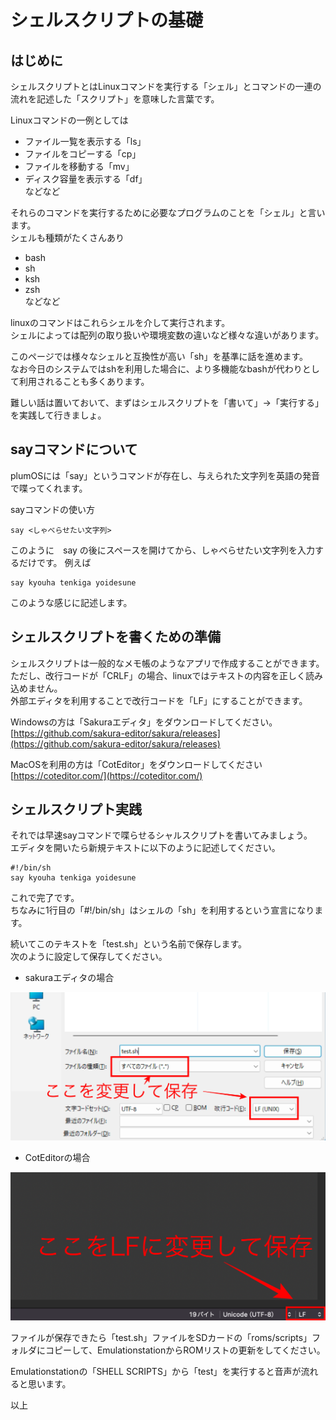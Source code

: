 # シェルスクリプトの基礎
## はじめに
シェルスクリプトとはLinuxコマンドを実行する「シェル」とコマンドの一連の流れを記述した「スクリプト」を意味した言葉です。  

Linuxコマンドの一例としては  
- ファイル一覧を表示する「ls」
- ファイルをコピーする「cp」
- ファイルを移動する「mv」
- ディスク容量を表示する「df」  
などなど  

それらのコマンドを実行するために必要なプログラムのことを「シェル」と言います。  
シェルも種類がたくさんあり  
- bash
- sh
- ksh
- zsh  
などなど  

linuxのコマンドはこれらシェルを介して実行されます。  
シェルによっては配列の取り扱いや環境変数の違いなど様々な違いがあります。  

このページでは様々なシェルと互換性が高い「sh」を基準に話を進めます。  
なお今日のシステムではshを利用した場合に、より多機能なbashが代わりとして利用されることも多くあります。  

難しい話は置いておいて、まずはシェルスクリプトを「書いて」→「実行する」を実践して行きましょ。  
## sayコマンドについて


plumOSには「say」というコマンドが存在し、与えられた文字列を英語の発音で喋ってくれます。  

sayコマンドの使い方  
```
say <しゃべらせたい文字列>
```
このように　say の後にスペースを開けてから、しゃべらせたい文字列を入力するだけです。
例えば
```
say kyouha tenkiga yoidesune
```
このような感じに記述します。  

## シェルスクリプトを書くための準備
シェルスクリプトは一般的なメモ帳のようなアプリで作成することができます。  
ただし、改行コードが「CRLF」の場合、linuxではテキストの内容を正しく読み込めません。  
外部エディタを利用することで改行コードを「LF」にすることができます。  

Windowsの方は「Sakuraエディタ」をダウンロードしてください。  
[https://github.com/sakura-editor/sakura/releases](https://github.com/sakura-editor/sakura/releases)    

  
MacOSを利用の方は「CotEditor」をダウンロードしてください  
[https://coteditor.com/](https://coteditor.com/)


## シェルスクリプト実践
それでは早速sayコマンドで喋らせるシャルスクリプトを書いてみましょう。  
エディタを開いたら新規テキストに以下のように記述してください。  
```
#!/bin/sh
say kyouha tenkiga yoidesune
```
これで完了です。  
ちなみに1行目の「#!/bin/sh」はシェルの「sh」を利用するという宣言になります。  

続いてこのテキストを「test.sh」という名前で保存します。  
次のように設定して保存してください。  

- sakuraエディタの場合
<img src="./plumOS_sc11.png" width="700">  

- CotEditorの場合
<img src="./plumOS_sc10.png" width="700">  

ファイルが保存できたら「test.sh」ファイルをSDカードの「roms/scripts」フォルダにコピーして、EmulationstationからROMリストの更新をしてください。  

Emulationstationの「SHELL SCRIPTS」から「test」を実行すると音声が流れると思います。

以上